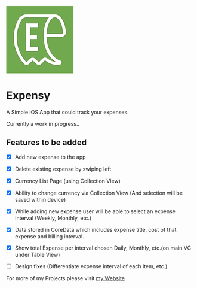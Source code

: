 ![ImageLogo](https://github.com/ibonddedicate/Expensy/blob/master/Expensy/Assets.xcassets/AppIcon.appiconset/180.png?raw=true)
# Expensy
A Simple iOS App that could track your expenses.

Currently a work in progress..
## Features to be added
- [x] Add new expense to the app
- [x] Delete existing expense by swiping left
- [x] Currency List Page (using Collection View)
- [x] Ability to change currency via Collection View (And selection will be saved within device)
- [x] While adding new expense user will be able to select an expense interval (Weekly, Monthly, etc.)
- [x] Data stored in CoreData which includes expense title, cost of that expense and billing interval.
- [x] Show total Expense per interval chosen Daily, Monthly, etc.(on main VC under Table View)
- [ ] Design fixes (Differentiate expense interval of each item, etc.)



For more of my Projects please visit [my Website](https://www.surote.com)
